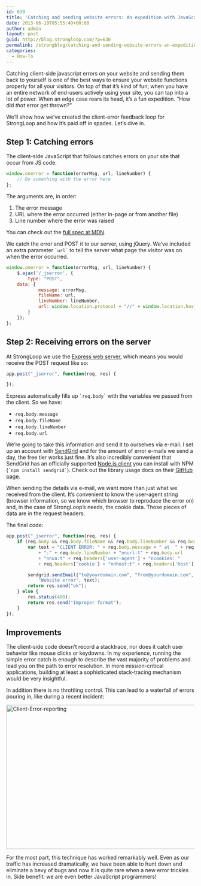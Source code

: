 ```yaml
---
id: 630
title: 'Catching and sending website errors: An expedition with JavaScript, Node.js and SendGrid'
date: 2013-06-10T05:55:49+00:00
author: admin
layout: post
guid: http://blog.strongloop.com/?p=630
permalink: /strongblog/catching-and-sending-website-errors-an-expedition-with-javascript-node-js-and-sendgrid/
categories:
  - How-To
---
```

Catching client-side javascript errors on your website and sending them back to yourself is one of the best ways to ensure your website functions properly for all your visitors. On top of that it&#8217;s kind of fun; when you have an entire network of end-users actively using your site, you can tap into a lot of power. When an edge case rears its head, it&#8217;s a fun expedition. &#8220;How did _that_ error get thrown?&#8221;

We&#8217;ll show how we&#8217;ve created the client-error feedback loop for StrongLoop and how it&#8217;s paid off in spades. Let&#8217;s dive in.

## Step 1: Catching errors

The client-side JavaScript that follows catches errors on your site that occur from JS code.

```js
window.onerror = function(errorMsg, url, lineNumber) {
    // Do something with the error here
};
```

The arguments are, in order:

  1. The error message
  2. URL where the error occurred (either in-page or from another file)
  3. Line number where the error was raised

You can check out the [full spec at MDN](https://developer.mozilla.org/en-US/docs/Web/API/window.onerror).

We catch the error and POST it to our server, using jQuery. We&#8217;ve included an extra parameter `` `url` `` to tell the server what page the visitor was on when the error occurred.

```js
window.onerror = function(errorMsg, url, lineNumber) {
    $.ajax('/_jserror', {
        type: "POST",
	data: {
            message: errorMsg,
            fileName: url,
            lineNumber: lineNumber,
            url: window.location.protocol + "//" + window.location.host + "/" + window.location.pathname
        }
    });
};
```

## Step 2: Receiving errors on the server

At StrongLoop we use the [Express web server](http://expressjs.com), which means you would receive the POST request like so:

```js
app.post("_jserror", function(req, res) {

});
```

Express automatically fills up `` `req.body` `` with the variables we passed from the client. So we have:

  * `req.body.message`
  * `req.body.fileName`
  * `req.body.lineNumber`
  * `req.body.url`

We&#8217;re going to take this information and send it to ourselves via e-mail. I set up an account with [SendGrid](http://sendgrid.com) and for the amount of error e-mails we send a day, the free tier works just fine. It&#8217;s also incredibly convenient that SendGrid has an officially supported [Node.js client](https://github.com/sendgrid/sendgrid-nodejs) you can install with NPM (`` `npm install sendgrid` ``). Check out the library usage docs on their [GitHub page](https://github.com/sendgrid/sendgrid-nodejs).

When sending the details via e-mail, we want more than just what we received from the client. It&#8217;s convenient to know the user-agent string (browser information, so we know which browser to reproduce the error on) and, in the case of StrongLoop&#8217;s needs, the cookie data. Those pieces of data are in the request headers.

The final code:

```js
app.post("_jserror", function(req, res) {
    if (req.body && req.body.fileName && req.body.lineNumber && req.body.url && req.body.message) {
        var text = "CLIENT ERROR: " + req.body.message + " at  " + req.body.fileName
            + ":" + req.body.lineNumber + "nnurl:t" + req.body.url
            + "nnua:t" + req.headers['user-agent'] + "ncookies: "
            + req.headers['cookie'] + "nnhost:t" + req.headers['host'];

        sendgrid.sendEmail("to@yourdomain.com", "from@yourdomain.com",
            "Website error", text);
        return res.send("ok");
    } else {
        res.status(400);
        return res.send("Improper format");
    }
});
```

## Improvements

The client-side code doesn&#8217;t record a stacktrace, nor does it catch user behavior like mouse clicks or keydowns. In my experience, running the simple error catch is enough to describe the vast majority of problems and lead you on the path to error resolution. In more mission-critical applications, building at least a sophisticated stack-tracing mechanism would be very insightful.

In addition there is no throttling control. This can lead to a waterfall of errors pouring in, like during a recent incident:

[<img class="alignnone size-full wp-image-677" alt="Client-Error-reporting" src="http://strongloop.com/wp-content/uploads/2013/06/Client-Error-reporting.jpg" width="800" height="385" />](http://strongloop.com/wp-content/uploads/2013/06/Client-Error-reporting.jpg)

For the most part, this technique has worked remarkably well. Even as our traffic has increased dramatically, we have been able to hunt down and eliminate a bevy of bugs and now it is quite rare when a new error trickles in. Side benefit: we are even better JavaScript programmers!
